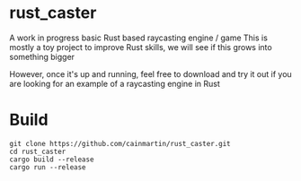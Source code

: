 # rust_caster <WIP>
A work in progress basic Rust based raycasting engine / game
This is mostly a toy project to improve Rust skills, we will
see if this grows into something bigger

However, once it's up and running, feel free to download and try
it out if you are looking for an example of a raycasting engine in Rust

# Build
```
git clone https://github.com/cainmartin/rust_caster.git
cd rust_caster
cargo build --release
cargo run --release
```
